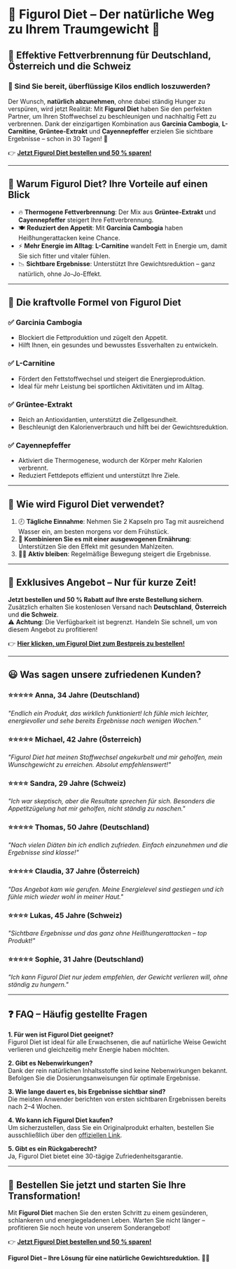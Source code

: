 # 🛒 **Figurol Diet – Der natürliche Weg zu Ihrem Traumgewicht** 🌟

## 🚀 Effektive Fettverbrennung für Deutschland, Österreich und die Schweiz

### 🤔 Sind Sie bereit, überflüssige Kilos endlich loszuwerden?  

Der Wunsch, **natürlich abzunehmen**, ohne dabei ständig Hunger zu verspüren, wird jetzt Realität: Mit **Figurol Diet** haben Sie den perfekten Partner, um Ihren Stoffwechsel zu beschleunigen und nachhaltig Fett zu verbrennen. Dank der einzigartigen Kombination aus **Garcinia Cambogia**, **L-Carnitine**, **Grüntee-Extrakt** und **Cayennepfeffer** erzielen Sie sichtbare Ergebnisse – schon in 30 Tagen! 💪

👉 [**Jetzt Figurol Diet bestellen und 50 % sparen!**](https://www.knownwalk.com/2GSKBPH7/XX885LF/)  

---

## 🌟 **Warum Figurol Diet? Ihre Vorteile auf einen Blick**

- 🔥 **Thermogene Fettverbrennung**: Der Mix aus **Grüntee-Extrakt** und **Cayennepfeffer** steigert Ihre Fettverbrennung.  
- 🍽️ **Reduziert den Appetit**: Mit **Garcinia Cambogia** haben Heißhungerattacken keine Chance.  
- ⚡ **Mehr Energie im Alltag**: **L-Carnitine** wandelt Fett in Energie um, damit Sie sich fitter und vitaler fühlen.  
- 📉 **Sichtbare Ergebnisse**: Unterstützt Ihre Gewichtsreduktion – ganz natürlich, ohne Jo-Jo-Effekt.

---

## 🌿 **Die kraftvolle Formel von Figurol Diet**

### ✅ **Garcinia Cambogia**  
- Blockiert die Fettproduktion und zügelt den Appetit.  
- Hilft Ihnen, ein gesundes und bewusstes Essverhalten zu entwickeln.  

### ✅ **L-Carnitine**  
- Fördert den Fettstoffwechsel und steigert die Energieproduktion.  
- Ideal für mehr Leistung bei sportlichen Aktivitäten und im Alltag.  

### ✅ **Grüntee-Extrakt**  
- Reich an Antioxidantien, unterstützt die Zellgesundheit.  
- Beschleunigt den Kalorienverbrauch und hilft bei der Gewichtsreduktion.  

### ✅ **Cayennepfeffer**  
- Aktiviert die Thermogenese, wodurch der Körper mehr Kalorien verbrennt.  
- Reduziert Fettdepots effizient und unterstützt Ihre Ziele.

---

## 🎯 **Wie wird Figurol Diet verwendet?**

1. 🕗 **Tägliche Einnahme**: Nehmen Sie 2 Kapseln pro Tag mit ausreichend Wasser ein, am besten morgens vor dem Frühstück.  
2. 🍎 **Kombinieren Sie es mit einer ausgewogenen Ernährung**: Unterstützen Sie den Effekt mit gesunden Mahlzeiten.  
3. 🏃‍♀️ **Aktiv bleiben**: Regelmäßige Bewegung steigert die Ergebnisse.

---

## 💸 **Exklusives Angebot – Nur für kurze Zeit!**

**Jetzt bestellen und 50 % Rabatt auf Ihre erste Bestellung sichern**. Zusätzlich erhalten Sie kostenlosen Versand nach **Deutschland**, **Österreich** und **die Schweiz**.  
⚠️ **Achtung**: Die Verfügbarkeit ist begrenzt. Handeln Sie schnell, um von diesem Angebot zu profitieren!  

👉 [**Hier klicken, um Figurol Diet zum Bestpreis zu bestellen!**](https://www.knownwalk.com/2GSKBPH7/XX885LF/)

---

## 😃 **Was sagen unsere zufriedenen Kunden?**

### ⭐⭐⭐⭐⭐ **Anna, 34 Jahre (Deutschland)**  
*"Endlich ein Produkt, das wirklich funktioniert! Ich fühle mich leichter, energievoller und sehe bereits Ergebnisse nach wenigen Wochen."*  

### ⭐⭐⭐⭐⭐ **Michael, 42 Jahre (Österreich)**  
*"Figurol Diet hat meinen Stoffwechsel angekurbelt und mir geholfen, mein Wunschgewicht zu erreichen. Absolut empfehlenswert!"*  

### ⭐⭐⭐⭐ **Sandra, 29 Jahre (Schweiz)**  
*"Ich war skeptisch, aber die Resultate sprechen für sich. Besonders die Appetitzügelung hat mir geholfen, nicht ständig zu naschen."*  

### ⭐⭐⭐⭐⭐ **Thomas, 50 Jahre (Deutschland)**  
*"Nach vielen Diäten bin ich endlich zufrieden. Einfach einzunehmen und die Ergebnisse sind klasse!"*  

### ⭐⭐⭐⭐⭐ **Claudia, 37 Jahre (Österreich)**  
*"Das Angebot kam wie gerufen. Meine Energielevel sind gestiegen und ich fühle mich wieder wohl in meiner Haut."*  

### ⭐⭐⭐⭐ **Lukas, 45 Jahre (Schweiz)**  
*"Sichtbare Ergebnisse und das ganz ohne Heißhungerattacken – top Produkt!"*  

### ⭐⭐⭐⭐⭐ **Sophie, 31 Jahre (Deutschland)**  
*"Ich kann Figurol Diet nur jedem empfehlen, der Gewicht verlieren will, ohne ständig zu hungern."*  

---

## ❓ **FAQ – Häufig gestellte Fragen**

**1. Für wen ist Figurol Diet geeignet?**  
Figurol Diet ist ideal für alle Erwachsenen, die auf natürliche Weise Gewicht verlieren und gleichzeitig mehr Energie haben möchten.  

**2. Gibt es Nebenwirkungen?**  
Dank der rein natürlichen Inhaltsstoffe sind keine Nebenwirkungen bekannt. Befolgen Sie die Dosierungsanweisungen für optimale Ergebnisse.  

**3. Wie lange dauert es, bis Ergebnisse sichtbar sind?**  
Die meisten Anwender berichten von ersten sichtbaren Ergebnissen bereits nach 2–4 Wochen.  

**4. Wo kann ich Figurol Diet kaufen?**  
Um sicherzustellen, dass Sie ein Originalprodukt erhalten, bestellen Sie ausschließlich über den [offiziellen Link](https://www.knownwalk.com/2GSKBPH7/XX885LF/).  

**5. Gibt es ein Rückgaberecht?**  
Ja, Figurol Diet bietet eine 30-tägige Zufriedenheitsgarantie.  

---

## 🌟 **Bestellen Sie jetzt und starten Sie Ihre Transformation!**

Mit **Figurol Diet** machen Sie den ersten Schritt zu einem gesünderen, schlankeren und energiegeladenen Leben. Warten Sie nicht länger – profitieren Sie noch heute von unserem Sonderangebot!

👉 [**Jetzt Figurol Diet bestellen und 50 % sparen!**](https://www.knownwalk.com/2GSKBPH7/XX885LF/)  

**Figurol Diet – Ihre Lösung für eine natürliche Gewichtsreduktion.** 🥗✨
